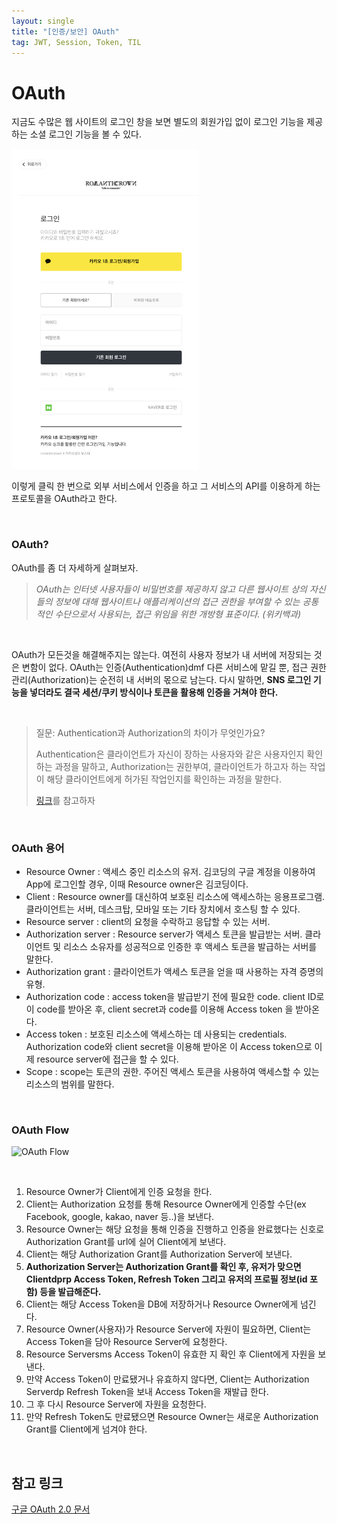 ```yaml
---
layout: single
title: "[인증/보안] OAuth"
tag: JWT, Session, Token, TIL
---
```


# OAuth

지금도 수많은 웹 사이트의 로그인 창을 보면 별도의 회원가입 없이 로그인 기능을 제공하는 소셜 로그인 기능을 볼 수 있다. 

<img src="../assets/images/소셜로그인.png"  style="zoom:50%">

이렇게 클릭 한 번으로 외부 서비스에서 인증을 하고 그 서비스의 API를 이용하게 하는 프로토콜을 OAuth라고 한다.

<br>

### OAuth?

OAuth를 좀 더 자세하게 살펴보자.

> *OAuth는 인터넷 사용자들이 비밀번호를 제공하지 않고 다른 웹사이트 상의 자신들의 정보에 대해 웹사이트나 애플리케이션의 접근 권한을 부여할 수 있는 공통적인 수단으로서 사용되는, 접근 위임을 위한 개방형 표준이다. (위키백과)*

<br>

OAuth가 모든것을 해결해주지는 않는다. 여전히 사용자 정보가 내 서버에 저장되는 것은 변함이 없다. OAuth는 인증(Authentication)dmf 다른 서비스에 맡길 뿐, 접근 권한 관리(Authorization)는 순전히 내 서버의 몫으로 남는다. 다시 말하면, **SNS 로그인 기능을 넣더라도 결국 세션/쿠키 방식이나 토큰을 활용해 인증을 거쳐야 한다.**

<br>

> 질문: Authentication과 Authorization의 차이가 무엇인가요?
>
> Authentication은 클라이언트가 자신이 장하는 사용자와 같은 사용자인지 확인하는 과정을 말하고, Authorization는 권한부여, 클라이언트가 하고자 하는 작업이 해당 클라이언트에게 허가된 작업인지를 확인하는 과정을 말한다.
>
> [링크](https://baek.dev/post/24/)를 참고하자

<br>



### OAuth 용어

- Resource Owner : 액세스 중인 리소스의 유저. 김코딩의 구글 계정을 이용하여 App에 로그인할 경우, 이때 Resource owner은 김코딩이다.
- Client : Resource owner를 대신하여 보호된 리소스에 액세스하는 응용프로그램. 클라이언트는 서버, 데스크탑, 모바일 또는 기타 장치에서 호스팅 할 수 있다.
- Resource server : client의 요청을 수락하고 응답할 수 있는 서버.
- Authorization server : Resource server가 액세스 토큰을 발급받는 서버. 클라이언트 및 리소스 소유자를 성공적으로 인증한 후 액세스 토큰을 발급하는 서버를 말한다.
- Authorization grant : 클라이언트가 액세스 토큰을 얻을 때 사용하는 자격 증명의 유형.
- Authorization code : access token을 발급받기 전에 필요한 code. client ID로 이 code를 받아온 후, client secret과 code를 이용해 Access token 을 받아온다.
- Access token : 보호된 리소스에 액세스하는 데 사용되는 credentials. Authorization code와 client secret을 이용해 받아온 이 Access token으로 이제 resource server에 접근을 할 수 있다.
- Scope : scope는 토큰의 권한. 주어진 액세스 토큰을 사용하여 액세스할 수 있는 리소스의 범위를 말한다.



<br>

### OAuth Flow

![OAuth Flow](https://img1.daumcdn.net/thumb/R1280x0/?scode=mtistory2&fname=https%3A%2F%2Ft1.daumcdn.net%2Fcfile%2Ftistory%2F99115C3F5B6EECBF37)

<br>

1. Resource Owner가 Client에게 인증 요청을 한다.
2. Client는 Authorization 요청를 통해 Resource Owner에게 인증할 수단(ex Facebook, google, kakao, naver 등..)을 보낸다.
3. Resource Owner는 해당 요청을 통해 인증을 진행하고 인증을 완료했다는 신호로 Authorization Grant를 url에 실어 Client에게 보낸다.
4. Client는 해당 Authorization Grant를 Authorization Server에 보낸다.
5. **Authorization Server는 Authorization Grant를 확인 후, 유저가 맞으면 Clientdprp Access Token, Refresh Token 그리고 유저의 프로필 정보(id 포함) 등을 발급해준다.**
6. Client는 해당 Access Token을 DB에 저장하거나 Resource Owner에게 넘긴다.
7. Resource Owner(사용자)가 Resource Server에 자원이 필요하면, Client는 Access Token을 담아 Resource Server에 요청한다.
8. Resource Serversms Access Token이 유효한 지 확인 후 Client에게 자원을 보낸다.
9. 만약 Access Token이 만료됐거나 유효하지 않다면, Client는 Authorization Serverdp Refresh Token을 보내 Access Token을 재발급 한다.
10. 그 후 다시 Resource Server에 자원을 요청한다.
11. 만약 Refresh Token도 만료됐으면 Resource Owner는 새로운  Authorization Grant를 Client에게 넘겨야 한다.



<br>


## 참고 링크

[구글 OAuth 2.0 문서](https://developers.google.com/identity/protocols/oauth2)